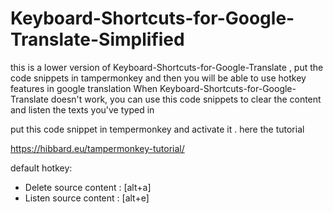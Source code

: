 # Keyboard-Shortcuts-for-Google-Translate-Simplified
this is a lower version of Keyboard-Shortcuts-for-Google-Translate , put the code snippets in tampermonkey and then you will be able to use hotkey features in google translation
When Keyboard-Shortcuts-for-Google-Translate doesn't work, you can use this code snippets to clear the content and listen the texts you've typed in

put this code snippet in tempermonkey and activate it .
here the tutorial

https://hibbard.eu/tampermonkey-tutorial/

default hotkey:

* Delete source content : [alt+a]
* Listen source content : [alt+e]
